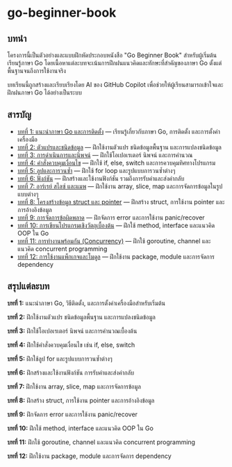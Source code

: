 # go-beginner-book

## บทนำ
โครงการนี้เป็นตัวอย่างและแบบฝึกหัดประกอบหนังสือ "Go Beginner Book" สำหรับผู้เริ่มต้นเรียนรู้ภาษา Go โดยเนื้อหาแต่ละบทจะเน้นการฝึกฝนแนวคิดและทักษะที่สำคัญของภาษา Go ตั้งแต่พื้นฐานจนถึงการใช้งานจริง

บทเรียนนี้ถูกสร้างและเรียบเรียงโดย AI ของ GitHub Copilot เพื่อช่วยให้ผู้เรียนสามารถเข้าใจและฝึกฝนภาษา Go ได้อย่างเป็นระบบ

## สารบัญ

- [บทที่ 1: แนะนำภาษา Go และการติดตั้ง](chapter01/README.md) — เรียนรู้เกี่ยวกับภาษา Go, การติดตั้ง และการตั้งค่าเครื่องมือ
- [บทที่ 2: ตัวแปรและชนิดข้อมูล](chapter02/README.md) — ฝึกใช้งานตัวแปร ชนิดข้อมูลพื้นฐาน และการแปลงชนิดข้อมูล
- [บทที่ 3: การดำเนินการและนิพจน์](chapter03/README.md) — ฝึกใช้โอเปอเรเตอร์ นิพจน์ และการคำนวณ
- [บทที่ 4: คำสั่งควบคุมเงื่อนไข](chapter04/README.md) — ฝึกใช้ if, else, switch และการควบคุมทิศทางโปรแกรม
- [บทที่ 5: ลูปและการวนซ้ำ](chapter05/README.md) — ฝึกใช้ for loop และรูปแบบการวนซ้ำต่างๆ
- [บทที่ 6: ฟังก์ชัน](chapter06/README.md) — ฝึกสร้างและใช้งานฟังก์ชัน รวมถึงการรับค่าและส่งค่ากลับ
- [บทที่ 7: อาร์เรย์ สไลซ์ และแมพ](chapter07/README.md) — ฝึกใช้งาน array, slice, map และการจัดการข้อมูลในรูปแบบต่างๆ
- [บทที่ 8: โครงสร้างข้อมูล struct และ pointer](chapter08/README.md) — ฝึกสร้าง struct, การใช้งาน pointer และการอ้างอิงข้อมูล
- [บทที่ 9: การจัดการข้อผิดพลาด](chapter09/README.md) — ฝึกจัดการ error และการใช้งาน panic/recover
- [บทที่ 10: การเขียนโปรแกรมเชิงวัตถุเบื้องต้น](chapter10/README.md) — ฝึกใช้ method, interface และแนวคิด OOP ใน Go
- [บทที่ 11: การทำงานพร้อมกัน (Concurrency)](chapter11/README.md) — ฝึกใช้ goroutine, channel และแนวคิด concurrent programming
- [บทที่ 12: การใช้งานแพ็กเกจและโมดูล](chapter12/README.md) — ฝึกใช้งาน package, module และการจัดการ dependency

## สรุปแต่ละบท

**บทที่ 1:** แนะนำภาษา Go, วิธีติดตั้ง, และการตั้งค่าเครื่องมือสำหรับเริ่มต้น

**บทที่ 2:** ฝึกใช้งานตัวแปร ชนิดข้อมูลพื้นฐาน และการแปลงชนิดข้อมูล

**บทที่ 3:** ฝึกใช้โอเปอเรเตอร์ นิพจน์ และการคำนวณเบื้องต้น

**บทที่ 4:** ฝึกใช้คำสั่งควบคุมเงื่อนไข เช่น if, else, switch

**บทที่ 5:** ฝึกใช้ลูป for และรูปแบบการวนซ้ำต่างๆ

**บทที่ 6:** ฝึกสร้างและใช้งานฟังก์ชัน การรับค่าและส่งค่ากลับ

**บทที่ 7:** ฝึกใช้งาน array, slice, map และการจัดการข้อมูล

**บทที่ 8:** ฝึกสร้าง struct, การใช้งาน pointer และการอ้างอิงข้อมูล

**บทที่ 9:** ฝึกจัดการ error และการใช้งาน panic/recover

**บทที่ 10:** ฝึกใช้ method, interface และแนวคิด OOP ใน Go

**บทที่ 11:** ฝึกใช้ goroutine, channel และแนวคิด concurrent programming

**บทที่ 12:** ฝึกใช้งาน package, module และการจัดการ dependency
